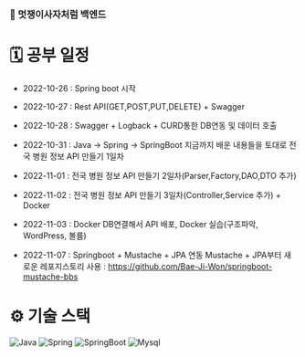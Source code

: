 ### 🦁 멋쟁이사자처럼 백엔드

# 🗓 공부 일정
- 2022-10-26 : Spring boot 시작<br>

- 2022-10-27 : Rest API(GET,POST,PUT,DELETE) + Swagger

- 2022-10-28 : Swagger + Logback + CURD통한 DB연동 및 데이터 호출

- 2022-10-31 : Java -> Spring -> SpringBoot 지금까지 배운 내용들을 토대로 전국 병원 정보 API 만들기 1일차

- 2022-11-01 : 전국 병원 정보 API 만들기 2일차(Parser,Factory,DAO,DTO 추가)

- 2022-11-02 : 전국 병원 정보 API 만들기 3일차(Controller,Service 추가) + Docker

- 2022-11-03 : Docker DB연결해서 API 배포, Docker 실습(구조파악, WordPress, 볼륨)

- 2022-11-07 : Springboot + Mustache + JPA 연동
  Mustache + JPA부터 새로운 레포지스토리 사용 : https://github.com/Bae-Ji-Won/springboot-mustache-bbs

# ⚙️ 기술 스택
<div>
  <img alt="Java" src ="https://img.shields.io/badge/Java-007396.svg?&style=for-the-badge&logo=Java&logoColor=white"/>
  <img alt="Spring" src ="https://img.shields.io/badge/Spring-6DB33F.svg?&style=for-the-badge&logo=Spring&logoColor=white"/>
    <img alt="SpringBoot" src ="https://img.shields.io/badge/SpringBoot-6DB33F.svg?&style=for-the-badge&logo=SpringBoot&logoColor=white"/>
  <img alt="Mysql" src ="https://img.shields.io/badge/Mysql-4479A1.svg?&style=for-the-badge&logo=Mysql&logoColor=white"/>
</div>

<br />





